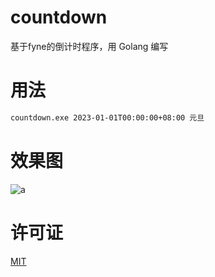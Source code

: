 # countdown

基于fyne的倒计时程序，用 Golang 编写

# 用法

```bash
countdown.exe 2023-01-01T00:00:00+08:00 元旦
```

# 效果图

![a](https://user-images.githubusercontent.com/57583560/198867166-864c691d-9ef5-4d92-a1dc-4e04895f6621.gif)

# 许可证

[MIT](./LICENSE)
